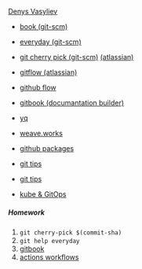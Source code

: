 

[Denys Vasyliev](https://www.youtube.com/watch?v=1txFYEZhmY0)


- [book (git-scm)](https://git-scm.com/book/en/v2)
- [everyday (git-scm)](https://git-scm.com/docs/everyday)
- [git cherry pick (git-scm)](https://git-scm.com/docs/git-cherry-pick) [(atlassian)](https://www.atlassian.com/git/tutorials/cherry-pick)
- [gitflow (atlassian)](https://www.atlassian.com/git/tutorials/comparing-workflows/gitflow-workflow)
- [github flow](https://guides.github.com/introduction/flow/)
- [gitbook (documantation builder)](https://www.gitbook.com/)
- [yq](https://mikefarah.gitbook.io/yq/)

- [weave.works](https://www.weave.works/technologies/gitops/)
- [github packages](https://docs.github.com/en/free-pro-team@latest/packages/guides/configuring-docker-for-use-with-github-packages)

- [git tips](http://alanpryorjr.com/2019-03-09-git_tips/)
- [git tips](https://github.com/git-tips/tips#everyday-git-in-twenty-commands-or-so)
- [kube & GitOps](https://githubuniverse.com/Kelsey-Kubernetes-and-GitOps/)

##### Homework
1. ```git cherry-pick $(commit-sha)```
2. ```git help everyday```
3. [gitbook](https://iamnotaskynet.gitbook.io/glbasecamp-devops/)
4. [actions workflows](https://github.com/iamnotaskynet/glbasecamp_devops/blob/main/.github/workflows/main-push.yml)